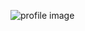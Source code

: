 
![profile image](https://avatars.githubusercontent.com/u/101152005?s=400&u=86928a1935587910a52fdcb3871713d98979f130&v=4)
